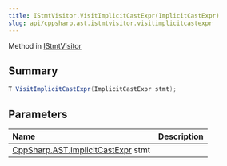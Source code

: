 ```yaml
---
title: IStmtVisitor.VisitImplicitCastExpr(ImplicitCastExpr)
slug: api/cppsharp.ast.istmtvisitor.visitimplicitcastexpr
---
```

Method in [IStmtVisitor](/api/cppsharp/ast/istmtvisitor)

## Summary



```csharp
T VisitImplicitCastExpr(ImplicitCastExpr stmt);
```

## Parameters

|Name|Description|
|:---|:---|
|[CppSharp.AST.ImplicitCastExpr](/api/cppsharp/ast/implicitcastexpr) stmt||

